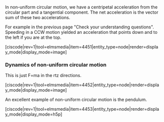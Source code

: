 In non-uniform circular motion, we have a centripetal acceleration from the circular part and a tangential component. The net acceleration is the vector sum of these two accelerations. 

For example in the previous page "Check your understanding questions". Speeding in a CCW motion yielded an acceleration that points down and to the left if you are at the top. 

[ciscode|rev=1|tool=elmsmedia|item=4451|entity_type=node|render=display_mode|display_mode=image]

### Dynamics of non-uniform circular motion

This is just F=ma in the rtz directions. 

[ciscode|rev=1|tool=elmsmedia|item=4452|entity_type=node|render=display_mode|display_mode=image]

An excellent example of non-uniform circular motion is the pendulum. 

[ciscode|rev=1|tool=elmsmedia|item=4453|entity_type=node|render=display_mode|display_mode=h5p]

